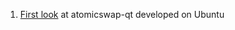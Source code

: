 1. [First look](https://twitter.com/Xperia_Build_Y/status/1211930839937716224?s=20) at atomicswap-qt developed on Ubuntu
